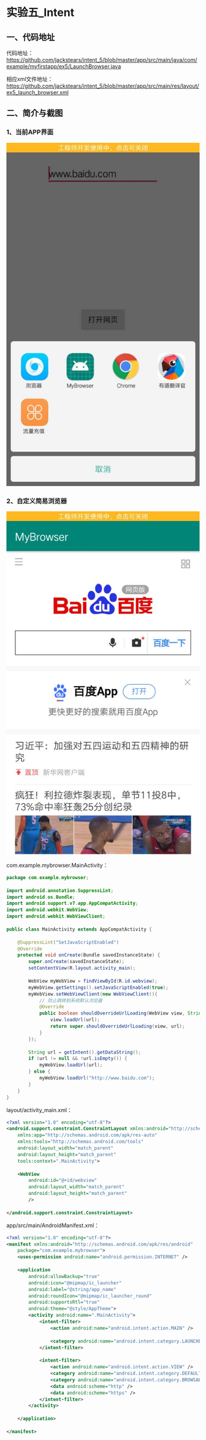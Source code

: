 # 实验五_Intent 

## 一、代码地址

代码地址：https://github.com/jackstears/intent_5/blob/master/app/src/main/java/com/example/myfirstapp/ex5/LaunchBrowser.java



相应xml文件地址：https://github.com/jackstears/intent_5/blob/master/app/src/main/res/layout/ex5_launch_browser.xml



## 二、简介与截图

### 1、当前APP界面

<img src="img/ex5_0.jpg" />



### 2、自定义简易浏览器

<img src="img/ex5_1.jpg" />



com.example.mybrowser.MainActivity：

```java
package com.example.mybrowser;

import android.annotation.SuppressLint;
import android.os.Bundle;
import android.support.v7.app.AppCompatActivity;
import android.webkit.WebView;
import android.webkit.WebViewClient;

public class MainActivity extends AppCompatActivity {

    @SuppressLint("SetJavaScriptEnabled")
    @Override
    protected void onCreate(Bundle savedInstanceState) {
        super.onCreate(savedInstanceState);
        setContentView(R.layout.activity_main);

        WebView myWebView = findViewById(R.id.webview);
        myWebView.getSettings().setJavaScriptEnabled(true);
        myWebView.setWebViewClient(new WebViewClient(){
            // 防止跳转到系统默认浏览器
            @Override
            public boolean shouldOverrideUrlLoading(WebView view, String url) {
                view.loadUrl(url);
                return super.shouldOverrideUrlLoading(view, url);
            }
        });

        String url = getIntent().getDataString();
        if (url != null && !url.isEmpty()) {
            myWebView.loadUrl(url);
        } else {
            myWebView.loadUrl("http://www.baidu.com");
        }
    }
}


```



layout/activity_main.xml：

```xml
<?xml version="1.0" encoding="utf-8"?>
<android.support.constraint.ConstraintLayout xmlns:android="http://schemas.android.com/apk/res/android"
    xmlns:app="http://schemas.android.com/apk/res-auto"
    xmlns:tools="http://schemas.android.com/tools"
    android:layout_width="match_parent"
    android:layout_height="match_parent"
    tools:context=".MainActivity">

    <WebView
        android:id="@+id/webview"
        android:layout_width="match_parent"
        android:layout_height="match_parent"
        />

</android.support.constraint.ConstraintLayout>
```



app/src/main/AndroidManifest.xml：

```xml
<?xml version="1.0" encoding="utf-8"?>
<manifest xmlns:android="http://schemas.android.com/apk/res/android"
    package="com.example.mybrowser">
    <uses-permission android:name="android.permission.INTERNET" />

    <application
        android:allowBackup="true"
        android:icon="@mipmap/ic_launcher"
        android:label="@string/app_name"
        android:roundIcon="@mipmap/ic_launcher_round"
        android:supportsRtl="true"
        android:theme="@style/AppTheme">
        <activity android:name=".MainActivity">
            <intent-filter>
                <action android:name="android.intent.action.MAIN" />

                <category android:name="android.intent.category.LAUNCHER" />
            </intent-filter>

            <intent-filter>
                <action android:name="android.intent.action.VIEW" />
                <category android:name="android.intent.category.DEFAULT" />
                <category android:name="android.intent.category.BROWSABLE" />
                <data android:scheme="http" />
                <data android:scheme="https" />
            </intent-filter>
        </activity>

    </application>

</manifest>
```
